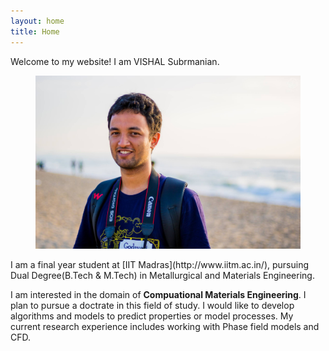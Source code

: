 ```yaml
---
layout: home
title: Home
---
```


Welcome to my website!
I am VISHAL Subrmanian.

<figure>
<img class="home" src="/assets/main.jpg" alt="Me">

</figure>
I am a final year student at [IIT Madras](http://www.iitm.ac.in/), pursuing Dual Degree(B.Tech & M.Tech) in Metallurgical and Materials Engineering. 

I am interested in the domain of **Compuational Materials Engineering**. 
I plan to pursue a doctrate in this field of study. I would like to develop algorithms and models to predict properties or model processes. My current research experience includes working with Phase field models and CFD. 


